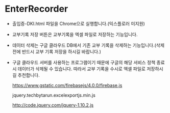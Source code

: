 # EnterRecorder
+ 출입증-DKI.html 파일을 Chrome으로 실행합니다.(익스플로러 미지원)
+ 교부기록 저장 버튼은 교부기록을 엑셀 파일로 저장하는 기능입니다.
+ 데이터 삭제는 구글 클라우드 DB에서 기존 교부 기록을 삭제하는 기능입니다.(삭제 전에 반드시 교부 기록 저장을 하시길 바랍니다.) 
+ 구글 클라우드 서버를 사용하는 프로그램이기 때문에 구글의 해당 서비스 정책 종료시 데이터가 삭제될 수 있습니다. 따라서 교부 기록을 수시로 엑셀 파일로 저장하시길 추천합니다.

    https://www.gstatic.com/firebasejs/4.0.0/firebase.js
    
    jquery.techbytarun.excelexportjs.min.js
    
    http://code.jquery.com/jquery-1.10.2.js
